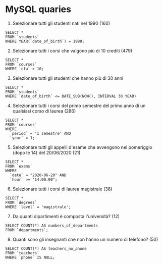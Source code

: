 # MySQL quaries

1. Selezionare tutti gli studenti nati nel 1990 (160)

```
SELECT *
FROM `students`
WHERE YEAR(`date_of_birth`) = 1990;
```

2. Selezionare tutti i corsi che valgono più di 10 crediti (479)

```
SELECT *
FROM `courses`
WHERE `cfu` > 10;
```

3. Selezionare tutti gli studenti che hanno più di 30 anni

```
SELECT *
FROM `students`
WHERE `date_of_birth` <= DATE_SUB(NOW(), INTERVAL 30 YEAR)
```

4. Selezionare tutti i corsi del primo semestre del primo anno di un qualsiasi corso di
   laurea (286)

```
SELECT *
FROM `courses`
WHERE
  `period` = 'I semestre' AND
  `year` = 1;
```

5. Selezionare tutti gli appelli d'esame che avvengono nel pomeriggio (dopo le 14) del
   20/06/2020 (21)

```
SELECT *
FROM `exams`
WHERE
  `date` = "2020-06-20" AND
  `hour` >= "14:00:00";
```

6. Selezionare tutti i corsi di laurea magistrale (38)

```
SELECT *
FROM `degrees`
WHERE `level` = 'magistrale';
```

7. Da quanti dipartimenti è composta l'università? (12)

```
SELECT COUNT(*) AS numbers_of_departments
FROM `departments`;
```

8. Quanti sono gli insegnanti che non hanno un numero di telefono? (50)

```
SELECT COUNT(*) AS teachers_no_phone
FROM `teachers`
WHERE `phone` IS NULL;
```
